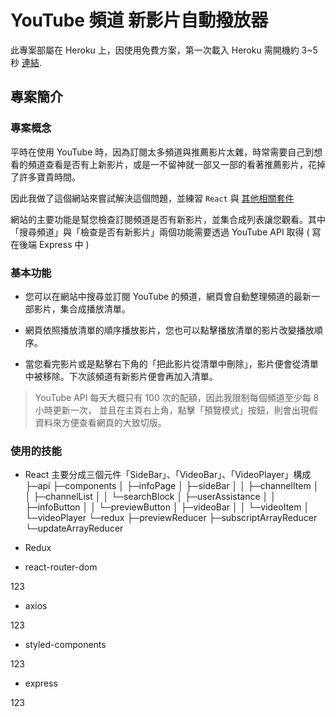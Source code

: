 # YouTube 頻道 新影片自動撥放器

此專案部屬在 Heroku 上，因使用免費方案，第一次載入 Heroku 需開機約 3~5 秒 [連結](http://youtube-new-video-auto-player.herokuapp.com/).

## 專案簡介

### 專案概念

平時在使用 YouTube 時，因為訂閱太多頻道與推薦影片太雜，時常需要自己到想看的頻道查看是否有上新影片，或是一不留神就一部又一部的看著推薦影片，花掉了許多寶貴時間。

因此我做了這個網站來嘗試解決這個問題，並練習 `React` 與 [其他相關套件](###使用的技能)


網站的主要功能是幫您檢查訂閱頻道是否有新影片，並集合成列表讓您觀看。其中「搜尋頻道」與「檢查是否有新影片」兩個功能需要透過 YouTube API 取得 ( 寫在後端 Express 中 )

### 基本功能

* 您可以在網站中搜尋並訂閱 YouTube 的頻道，網頁會自動整理頻道的最新一部影片，集合成播放清單。

* 網頁依照播放清單的順序播放影片，您也可以點擊播放清單的影片改變播放順序。

* 當您看完影片或是點擊右下角的「把此影片從清單中刪除」，影片便會從清單中被移除。下次該頻道有新影片便會再加入清單。

>YouTube API 每天大概只有 100 次的配額，因此我限制每個頻道至少每 8 小時更新一次，
並且在主頁右上角，點擊「預覽模式」按鈕，則會出現假資料來方便查看網頁的大致切版。



### 使用的技能

* React
主要分成三個元件「SideBar」、「VideoBar」、「VideoPlayer」構成
├─api
├─components
│  ├─infoPage
│  ├─sideBar
│  │  ├─channelItem
│  │  ├─channelList
│  │  └─searchBlock
│  ├─userAssistance
│  │  ├─infoButton
│  │  └─previewButton
│  ├─videoBar
│  │  └─videoItem
│  └─videoPlayer
└─redux
    ├─previewReducer
    ├─subscriptArrayReducer
    └─updateArrayReducer

* Redux


* react-router-dom

123

* axios

123

* styled-components

123

* express

123